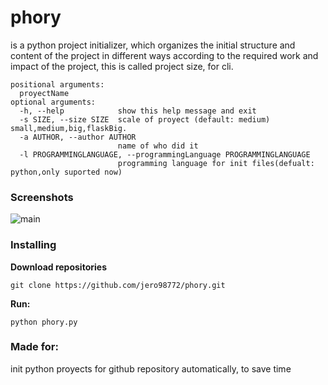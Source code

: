 # phory

is a python project initializer, which organizes the initial structure and content of the project in different ways according to the required work and impact of the project, this is called project size, for cli.

	positional arguments:
	  proyectName
	optional arguments:
	  -h, --help            show this help message and exit
	  -s SIZE, --size SIZE  scale of proyect (default: medium) small,medium,big,flaskBig.
	  -a AUTHOR, --author AUTHOR
	                        name of who did it
	  -l PROGRAMMINGLANGUAGE, --programmingLanguage PROGRAMMINGLANGUAGE
	                        programming language for init files(defualt: python,only suported now)


### Screenshots
![main](https://github.com/jero98772/phory/blob/main/misc/screenshots/tree.png)

### Installing
**Download repositories**

    git clone https://github.com/jero98772/phory.git

**Run:**  

	python phory.py

### Made for:

init python proyects for github repository automatically, to save time